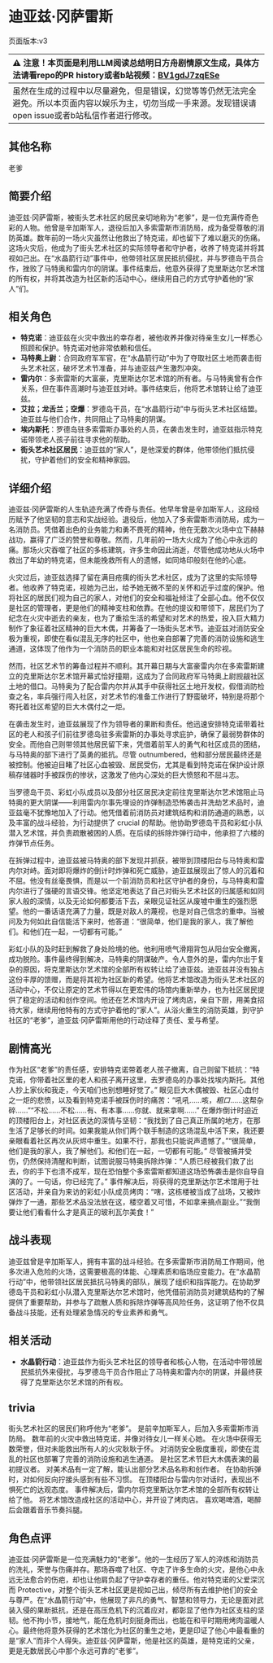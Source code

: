 # 迪亚兹·冈萨雷斯
页面版本:v3
 

| :warning: 注意！本页面是利用LLM阅读总结明日方舟剧情原文生成，具体方法请看repo的PR history或者b站视频：[BV1gdJ7zqESe](https://www.bilibili.com/video/BV1gdJ7zqESe/)         |
|:----------------------------|
| 虽然在生成的过程中以尽量避免，但是错误，幻觉等等仍然无法完全避免。所以本页面内容以娱乐为主，切勿当成一手来源。发现错误请open issue或者b站私信作者进行修改。|



## 其他名称
老爹
## 简要介绍
迪亚兹·冈萨雷斯，被街头艺术社区的居民亲切地称为“老爹”，是一位充满传奇色彩的人物。他曾是辛加斯军人，退役后加入多索雷斯市消防局，成为备受尊敬的消防英雄。数年前的一场火灾虽然让他救出了特克诺，却也留下了难以磨灭的伤痛。这场火灾后，他成为了街头艺术社区的实际领导者和守护者，收养了特克诺并将其视如己出。在“水晶箭行动”事件中，他带领社区居民抵抗侵扰，并与罗德岛干员合作，挫败了马特奥和雷内尔的阴谋。事件结束后，他意外获得了克里斯达尔艺术馆的所有权，并将其改造为社区新的活动中心，继续用自己的方式守护着他的“家人”们。
## 相关角色
-   **特克诺**：迪亚兹在火灾中救出的幸存者，被他收养并像对待亲生女儿一样悉心照顾和保护。特克诺对他非常依赖和信任。
-   **马特奥上尉**：合同政府军军官，在“水晶箭行动”中为了夺取社区土地而袭击街头艺术社区，破坏艺术节准备，并与迪亚兹产生激烈冲突。
-   **雷内尔**：多索雷斯的大富豪，克里斯达尔艺术馆的所有者。与马特奥曾有合作关系，但在事件高潮时与迪亚兹对峙。事件结束后，他将艺术馆转让给了迪亚兹。
-   **艾拉；龙舌兰；空爆**：罗德岛干员，在“水晶箭行动”中与街头艺术社区结盟。迪亚兹与他们合作，共同阻止了马特奥的阴谋。
-   **埃内斯托**：罗德岛驻多索雷斯办事处的人员，在袭击发生时，迪亚兹指示特克诺带领老人孩子前往寻求他的帮助。
-   **街头艺术社区居民**：迪亚兹的“家人”，是他深爱的群体，他带领他们抵抗侵扰，守护着他们的安全和精神家园。
## 详细介绍
迪亚兹·冈萨雷斯的人生轨迹充满了传奇与责任。他早年曾是辛加斯军人，这段经历赋予了他坚韧的意志和实战经验。退役后，他加入了多索雷斯市消防局，成为一名消防员。凭借着出色的业务能力和勇不畏死的精神，他在无数次火场中立下赫赫战功，赢得了广泛的赞誉和尊敬。然而，几年前的一场大火成为了他心中永远的痛。那场火灾吞噬了社区的多栋建筑，许多生命因此消逝，尽管他成功地从火场中救出了年幼的特克诺，但未能挽救所有人的遗憾，如同烙印般刻在他的心底。

火灾过后，迪亚兹选择了留在满目疮痍的街头艺术社区，成为了这里的实际领导者。他收养了特克诺，视她为己出，给予她无微不至的关怀和近乎过度的保护。他将社区的居民们视为自己的家人，对他们的安全和福祉倾注了全部心血。他不仅仅是社区的管理者，更是他们的精神支柱和依靠。在他的提议和带领下，居民们为了纪念在火灾中逝去的亲友，也为了重拾生活的希望和对艺术的热爱，投入巨大精力制作了象征着社区精神的巨大木偶，并筹备了一场街头艺术节。迪亚兹对消防安全极为重视，即使在看似混乱无序的社区中，他也亲自部署了完善的消防设施和逃生通道，这体现了他作为一个消防员的职业本能和对社区居民生命的珍视。

然而，社区艺术节的筹备过程并不顺利。其开幕日期与大富豪雷内尔在多索雷斯建立的克里斯达尔艺术馆开幕式恰好撞期，这成为了合同政府军马特奥上尉觊觎社区土地的借口。马特奥为了配合雷内尔并从其手中获得社区土地开发权，假借消防检查之名，率兵强行闯入社区，对艺术节的准备工作进行了野蛮破坏，特别是将那个寄托着社区希望的巨大木偶付之一炬。

在袭击发生时，迪亚兹展现了作为领导者的果断和责任。他迅速安排特克诺带着社区的老人和孩子们前往罗德岛驻多索雷斯的办事处寻求庇护，确保了最弱势群体的安全。而他自己则带领其他居民留下来，凭借着前军人的勇气和社区成员的团结，与马特奥的部下进行了英勇的抵抗。尽管 outnumbered，他和部分居民最终还是被控制。他被迫目睹了社区心血被毁、居民受伤，尤其是看到特克诺在保护设计原稿存储器时手被踩伤的惨状，这激发了他内心深处的巨大愤怒和不屈斗志。

当罗德岛干员、彩虹小队成员以及部分社区居民决定前往克里斯达尔艺术馆阻止马特奥的更大阴谋——利用雷内尔事先埋设的炸弹制造恐怖袭击并洗劫艺术品时，迪亚兹毫不犹豫地加入了行动。他凭借着前消防员对建筑结构和消防通道的熟悉，以及丰富的战斗经验，为行动提供了 crucial 的帮助。他协助罗德岛干员和彩虹小队潜入艺术馆，并负责疏散被困的人质。在后续的拆除炸弹行动中，他承担了六楼的炸弹节点任务。

在拆弹过程中，迪亚兹被马特奥的部下发现并抓获，被带到顶楼阳台与马特奥和雷内尔对峙。面对即将爆炸的倒计时炸弹和死亡威胁，迪亚兹展现出了惊人的沉着和不屈。他没有丝毫畏惧，而是以一个前消防员和社区守护者的身份，与马特奥和雷内尔进行了强硬的言语交锋。他坚定地表达了自己对街头艺术社区的归属感和如同家人般的深情，以及无论如何都要活下去，亲眼见证社区从废墟中重生的强烈愿望。他的一番话语充满了力量，既是对敌人的蔑视，也是对自己信念的重申。当被问及为何如此自信能活下来时，他答道：“很简单，他们是我的家人，我了解他们。和他们在一起，一切都有可能。”

彩虹小队的及时赶到解救了身处险境的他。他利用喷气滑翔背包从阳台安全撤离，成功脱险。事件最终得到解决，马特奥的阴谋破产。令人意外的是，雷内尔出于复杂的原因，将克里斯达尔艺术馆的全部所有权转让给了迪亚兹。迪亚兹并没有独占这份丰厚的馈赠，而是将其视为社区新的希望。他将艺术馆改造为街头艺术社区的活动中心，不仅让原定的艺术节得以在更宏伟的场馆内重新举办，也为社区居民提供了稳定的活动和创作空间。他还在艺术馆内开设了烤肉店，亲自下厨，用美食招待大家，继续用他特有的方式守护着他的“家人”。从浴火重生的消防英雄，到守护社区的“老爹”，迪亚兹·冈萨雷斯用他的行动诠释了责任、爱与希望。
## 剧情高光
作为社区“老爹”的责任感，安排特克诺带着老人孩子撤离，自己则留下抵抗：“特克诺，你带着社区里的老人和孩子离开这里，去罗德岛的办事处找埃内斯托。其他人抄上家伙和我走，今天咱们也别想睡好觉了。”
眼见巨大木偶被毁、社区心血付之一炬的悲愤，以及看到特克诺手被踩伤时的痛苦：“吼吼......咳，*粗口*......这帮杂碎......”“不松......不松......有、有本事......你就、就来拿啊......”
在爆炸倒计时迫近的顶楼阳台上，对社区表达的深情与坚韧：“我找到了自己真正所属的地方，在那生活了足够长的时间。如果我能从你们两个联手制造的这场混乱中活下来，我还要亲眼看着社区再次从灰烬中重生。如果不行，那我也只能说声遗憾了。”“很简单，他们是我的家人，我了解他们。和他们在一起，一切都有可能。”
尽管被捕并受伤，仍然保持清醒和判断，试图说服马特奥拆除炸弹：“人质已经被我们救了出去，你的手下也溃不成军，现在恐怕整个多索雷斯都知道这场恐怖袭击是你自导自演的了。一句话，你已经完了。”
事件解决后，将获得的克里斯达尔艺术馆用于社区活动，并亲自为来访的彩虹小队成员烤肉：“嗐，这栋楼被当成了战场，又被炸弹炸了一通，那些艺术品没法放在这，楼空着又可惜，不如拿来搞点副业。”“我倒要让他们看看什么才是真正的玻利瓦尔美食！”
## 战斗表现
迪亚兹曾是辛加斯军人，拥有丰富的战斗经验。在多索雷斯市消防局工作期间，他多次进入危险的火场，这需要极高的体能、心理素质和临场应变能力。在“水晶箭行动”中，他带领社区居民抵抗马特奥的部队，展现了组织和指挥能力。在协助罗德岛干员和彩虹小队潜入克里斯达尔艺术馆时，他凭借前消防员对建筑结构的了解提供了重要帮助，并参与了疏散人质和拆除炸弹等高风险任务，这证明了他不仅具备战斗技能，还有处理紧急情况的专业素养和勇气。
## 相关活动
-   **水晶箭行动**：迪亚兹作为街头艺术社区的领导者和核心人物，在活动中带领居民抵抗外来侵扰，与罗德岛干员合作阻止了马特奥和雷内尔的阴谋，并最终获得了克里斯达尔艺术馆的所有权。
## trivia
街头艺术社区的居民们称呼他为“老爹”。
是前辛加斯军人，后加入多索雷斯市消防局。
数年前的火灾中救出特克诺，并像对待女儿一样关心她。
在火场中获得无数荣誉，但对未能救出所有人的火灾耿耿于怀。
对消防安全极度重视，即使在混乱的社区也部署了完善的消防设施和逃生通道。
是社区艺术节巨大木偶表演的最初提议者。
对美术品有一定了解，能认出部分艺术品名称和创作者。
在协助拆弹时，对如何反向拧接头感到有些不习惯。
在顶楼阳台与雷内尔对话时，表现出不惧死亡的达观态度。
事件解决后，雷内尔将克里斯达尔艺术馆的全部所有权转让给了他。
将艺术馆改造成社区的活动中心，并开设了烤肉店。
喜欢喝啤酒，喝醉后会跟着音乐节奏抖腿。
## 角色点评
迪亚兹·冈萨雷斯是一位充满魅力的“老爹”。他的一生经历了军人的淬炼和消防员的洗礼，荣誉与伤痛并存。那场吞噬了社区、夺走了许多生命的火灾，是他心中永远无法愈合的伤疤，却也让他肩负起了守护幸存者的重任。他对特克诺的父爱深沉而 Protective，对整个街头艺术社区更是视如己出，倾尽所有去维护他们的安全与尊严。在“水晶箭行动”中，他展现了非凡的勇气、智慧和领导力，无论是面对武装入侵的果断抵抗，还是在高压危机下的沉着应对，都彰显了他作为社区支柱的坚韧。他不拘小节，接地气，能在危机时刻挺身而出，也能在和平时期用烤肉温暖人心。最终他将意外获得的艺术馆化为社区的重生之地，更是印证了他心中最看重的是“家人”而非个人得失。迪亚兹·冈萨雷斯，他是社区的英雄，是特克诺的父亲，更是无数居民心中那个永远可靠的“老爹”。